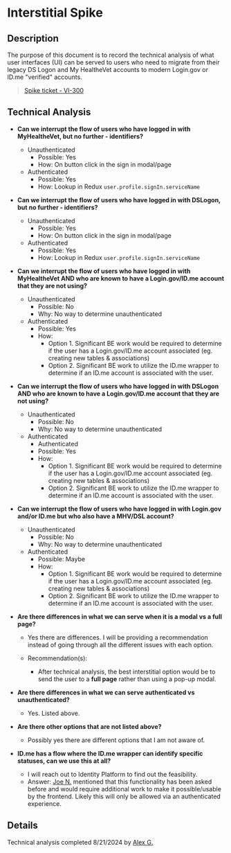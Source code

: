# Interstitial Spike

## Description

The purpose of this document is to record the technical analysis of what user interfaces (UI) can be served to users who need to migrate from their legacy DS Logon and My HealtheVet accounts to modern Login.gov or ID.me "verified" accounts.

> [Spike ticket - VI-300](https://jira.devops.va.gov/browse/VI-300)

## Technical Analysis

- **Can we interrupt the flow of users who have logged in with MyHealtheVet, but no further - identifiers?**

  - Unauthenticated
    - Possible: Yes
    - How: On button click in the sign in modal/page
  - Authenticated
    - Possible: Yes
    - How: Lookup in Redux `user.profile.signIn.serviceName`

- **Can we interrupt the flow of users who have logged in with DSLogon, but no further - identifiers?**

  - Unauthenticated
    - Possible: Yes
    - How: On button click in the sign in modal/page
  - Authenticated
    - Possible: Yes
    - How: Lookup in Redux `user.profile.signIn.serviceName`

- **Can we interrupt the flow of users who have logged in with MyHealtheVet AND who are known to have a Login.gov/ID.me account that they are not using?**

  - Unauthenticated
    - Possible: No
    - Why: No way to determine unauthenticated
  - Authenticated
    - Possible: Yes
    - How:
      - Option 1. Significant BE work would be required to determine if the user has a Login.gov/ID.me account associated (eg. creating new tables & associations)
      - Option 2. Significant BE work to utilize the ID.me wrapper to determine if an ID.me account is associated with the user.

- **Can we interrupt the flow of users who have logged in with DSLogon AND who are known to have a Login.gov/ID.me account that they are not using?**

  - Unauthenticated
    - Possible: No
    - Why: No way to determine unauthenticated
  - Authenticated
    - Authenticated
    - Possible: Yes
    - How:
      - Option 1. Significant BE work would be required to determine if the user has a Login.gov/ID.me account associated (eg. creating new tables & associations)
      - Option 2. Significant BE work to utilize the ID.me wrapper to determine if an ID.me account is associated with the user.

- **Can we interrupt the flow of users who have logged in with Login.gov and/or ID.me but who also have a MHV/DSL account?**

  - Unauthenticated
    - Possible: No
    - Why: No way to determine unauthenticated
  - Authenticated
    - Possible: Maybe
    - How:
      - Option 1. Significant BE work would be required to determine if the user has a Login.gov/ID.me account associated (eg. creating new tables & associations)
      - Option 2. Significant BE work to utilize the ID.me wrapper to determine if an ID.me account is associated with the user.

- **Are there differences in what we can serve when it is a modal vs a full page?**

  - Yes there are differences. I will be providing a recommendation instead of going through all the different issues with each option.

  - Recommendation(s):
    - After technical analysis, the best interstitial option would be to send the user to a **full page** rather than using a pop-up modal.

- **Are there differences in what we can serve authenticated vs unauthenticated?**

  - Yes. Listed above.

- **Are there other options that are not listed above?**

  - Possibly yes there are different options that I am not aware of.

- **ID.me has a flow where the ID.me wrapper can identify specific statuses, can we use this at all?**
  - I will reach out to Identity Platform to find out the feasibility.
  - Answer: [Joe N.](@joeniquette) mentioned that this functionality has been asked before and would require additional work to make it possible/usable by the frontend. Likely this will only be allowed via an authenticated experience.

## Details

Technical analysis completed 8/21/2024 by [Alex G.](@asg5704)
